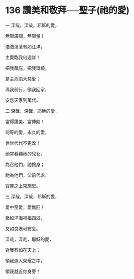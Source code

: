 # 136 讚美和敬拜──聖子(祂的愛)

一 深哉，深哉，耶穌的愛，

無限廣闊，無限量！

浩浩蕩蕩有如汪洋，

主愛臨我何週詳！

把我蔭庇，把我環繞，

是主滔滔大慈愛；

導我前行，領我回家，

安息天家到萬代。

二 深哉，深哉，耶穌的愛，

當得讚美、當傳開！

何等的愛，永久的愛，

世世代代不更改！

祂常看顧祂的兒女，

為召他們，祂捨身；

祂為他們，父前代求，

寶座之上常施恩。

三 深哉，深哉，耶穌的愛，

愛中至愛，愛無匹！

猶如洋海祝福四溢，

又如良港可安息。

深哉，深哉，耶穌的愛，

對我有如在天上；

領我進入榮耀之中，

領我就近你身旁！

